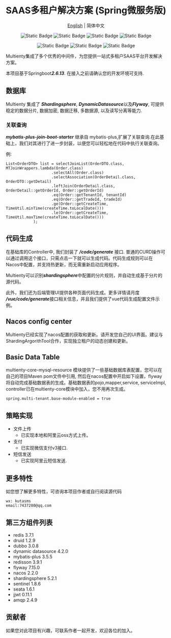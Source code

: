 
<div align="center">

# SAAS多租户解决方案 (Spring微服务版)

 [English](./README.md) | 简体中文

![Static Badge](https://img.shields.io/badge/springboot-2.6.13-blue)
![Static Badge](https://img.shields.io/badge/dubbo-3.0.8-red)
![Static Badge](https://img.shields.io/badge/nacos-2.2.0-brightgreen)
![Static Badge](https://img.shields.io/badge/seata-1.6.1-fedcba)

![Static Badge](https://img.shields.io/badge/shardingsphere-5.2.1-yellow)
![Static Badge](https://img.shields.io/badge/sentinel-1.8.6-8A2BE2)
![Static Badge](https://img.shields.io/badge/mybatis_plus-3.5.5-blue)

</div>

Multienty集成了多个优秀的中间件，为您提供一站式多租户SAAS平台开发解决方案。

本项目基于Springboot***2.6.13***. 在接入之前请确认您的开发环境可支持.


## 数据库

Multienty 集成了 ***Shardingsphere***, ***DynamicDatasource***以及***Flyway***, 可提供稳定的数据分片, 数据加密, 数据迁移, 多数据源, 以及读写分离等能力.

### 关联查询

***mybatis-plus-join-boot-starter*** 继承自 mybatis-plus,扩展了关联查询.在此基础上，我们对其进行了进一步封装，以便您可以轻松地在代码中执行关联查询。

例:
```
List<OrderDTO> list = selectJoinList(OrderDTO.class, MTJoinWrappers.lambda(Order.class)
                    .selectAll(Order.class)
                    .selectAssociation(OrderDetail.class, OrderDTO::getDetail)
                    .leftJoin(OrderDetail.class, OrderDetail::getOrderId, Order::getOrderId)
                    .eq(Order::getTenantId, tenantId)
                    .eq(Order::getTradeId, tradeId)
                    .ge(Order::getCreateTime, TimeUtil.minTime(createTime.toLocalDate()))
                    .le(Order::getCreateTime, TimeUtil.maxTime(createTime.toLocalDate()))
            );
```

## 代码生成
在基础库的Controller中, 我们封装了 ***/code/generate*** 接口. 普通的CURD操作可以通过调用这个接口，只需点击一下就可以生成代码。代码生成规则可以在Nacos中配置，并支持热更新，而无需重新启动应用程序。

Multienty可以识别***shardingsphere***中配置的分片规则，并自动生成基于分片的源代码。

此外，我们还为后端管理UI提供各种页面代码生成。更多详情请月度 ***/vue/code/generate***接口相关信息，并且我们提供了vue代码生成配置文件示例。



## Nacos config center

Multienty已经实现了nacos配置的获取和更新。请开发您自己的UI界面。建议与ShardingArgorithTool合作，实现独立租户的动态创建和更新。

## Basic Data Table
multienty-core-mysql-resource 模块提供了一些基础数据库表配置，您可以在自己的项目Maven pom文件中引用, 然后在nacos配置中开启如下设置，flyway将自动完成基础数据表的生成。基础数据表的pojo,mapper,service, serviceImpl, controller已在multienty-core模块中加入，您不用再次生成。
```
spring.multi-tenant.base-module-enabled = true
```
## 策略实现
- 文件上传
    - 已实现本地和阿里云oss方式上传。
- 支付
    - 已实现微信支付v3接口.
- 短信发送
    - 已实现阿里云短信发送.

## 更多特性
如您想了解更多特性，可咨询本项目作者或自行阅读源代码
```
wx: kutasms
email:7437280@qq.com
```

## 第三方组件列表
- redis 3.7.1
- druid 1.2.9
- dubbo 3.0.8
- dynamic datasource 4.2.0
- mybatis-plus 3.5.5
- redisson 3.9.1
- flyway 7.15.0
- nacos 2.2.0
- shardingsphere 5.2.1
- sentinel 1.8.6
- seata 1.6.1
- jjwt 0.11.1
- amqp 2.4.9


## 贡献者

如果您对此项目有兴趣，可联系作者一起开发，欢迎各位的加入。